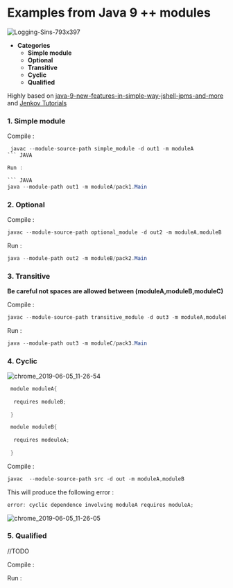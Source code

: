 # Examples from Java 9 ++ modules

![Logging-Sins-793x397](https://user-images.githubusercontent.com/20374208/58885740-674c4900-86eb-11e9-9448-b0af3d8b52c0.png)


- **Categories**
  - **Simple module**
  - **Optional**
  - **Transitive**
  - **Cyclic**
  - **Qualified**

Highly based on  [ java-9-new-features-in-simple-way-jshell-jpms-and-more ](https://www.udemy.com/java-9-new-features-in-simple-way-jshell-jpms-and-more/) and [Jenkov Tutorials](http://tutorials.jenkov.com/java/modules.html)

### 1. Simple module

  Compile :
  
  ``` JAVA
   javac --module-source-path simple_module -d out1 -m moduleA
  ``` JAVA

  Run :
  
  ``` JAVA
  java --module-path out1 -m moduleA/pack1.Main
  ```


### 2. Optional 

  Compile :
  
  ``` JAVA
  javac --module-source-path optional_module -d out2 -m moduleA,moduleB
  ```

  Run :
  
  ``` JAVA
  java --module-path out2 -m moduleB/pack2.Main
  ```


### 3. Transitive 
 
  **Be careful not spaces are allowed between (moduleA,moduleB,moduleC)**
  
  Compile :
  
 ``` JAVA
 javac --module-source-path transitive_module -d out3 -m moduleA,moduleB,moduleC
 ```


  Run :
  
  ``` JAVA
  java --module-path out3 -m moduleC/pack3.Main
 ```


### 4. Cyclic 

![chrome_2019-06-05_11-26-54](https://user-images.githubusercontent.com/20374208/58941624-d3c75680-8784-11e9-8dd3-6d4982f6be4e.png)

``` JAVA
 module moduleA{
  
  requires moduleB;
  
 }
```

``` JAVA
 module moduleB{
  
  requires modeuleA;
  
 }
```

  Compile :
  
``` JAVA
javac  --module-source-path src -d out -m moduleA,moduleB
```

This will produce the following error :

``` JAVA
error: cyclic dependence involving moduleA requires moduleA;
```

![chrome_2019-06-05_11-26-05](https://user-images.githubusercontent.com/20374208/58941549-b6928800-8784-11e9-856f-8914ac6f3779.png)

### 5. Qualified 

//TODO

  Compile :
>

  Run :
> 



